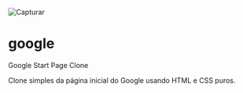 ![Capturar](https://user-images.githubusercontent.com/54487318/130690686-3df6d7d0-1410-4ea9-b811-f776e22e333e.PNG)
# google
Google Start Page Clone

Clone simples da página inicial do Google usando HTML e CSS puros.
